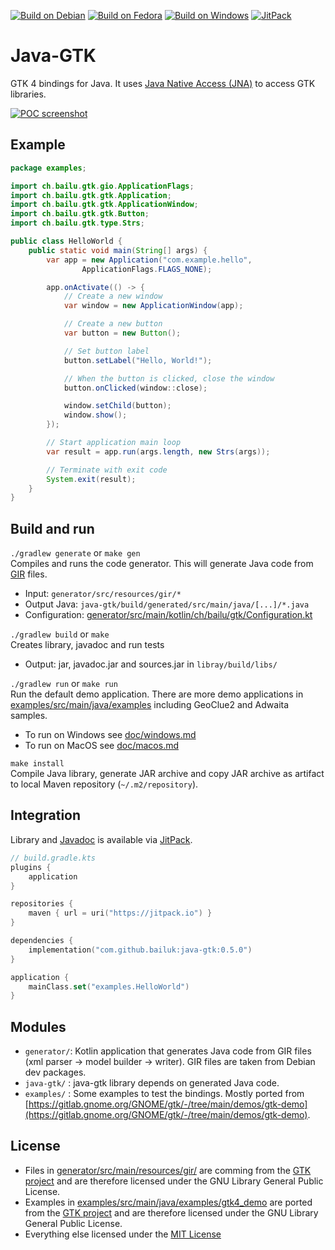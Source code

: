 [![Build on Debian](https://github.com/bailuk/java-gtk/actions/workflows/build-on-debian.yml/badge.svg)](https://github.com/bailuk/java-gtk/actions/workflows/build-on-debian.yml)
[![Build on Fedora](https://github.com/bailuk/java-gtk/actions/workflows/build-on-fedora.yml/badge.svg)](https://github.com/bailuk/java-gtk/actions/workflows/build-on-fedora.yml)
[![Build on Windows](https://github.com/bailuk/java-gtk/actions/workflows/build-on-windows.yml/badge.svg)](https://github.com/bailuk/java-gtk/actions/workflows/build-on-windows.yml)
[![JitPack](https://jitpack.io/v/bailuk/java-gtk.svg)](https://jitpack.io/#bailuk/java-gtk)

# Java-GTK
GTK 4 bindings for Java.
It uses [Java Native Access (JNA)](https://github.com/java-native-access/jna) to access GTK libraries. 

[![POC screenshot](doc/screenshot.png)](examples/src/main/java/examples/ImageBridge.java)

## Example

```java
package examples;

import ch.bailu.gtk.gio.ApplicationFlags;
import ch.bailu.gtk.gtk.Application;
import ch.bailu.gtk.gtk.ApplicationWindow;
import ch.bailu.gtk.gtk.Button;
import ch.bailu.gtk.type.Strs;

public class HelloWorld {
    public static void main(String[] args) {
        var app = new Application("com.example.hello",
                ApplicationFlags.FLAGS_NONE);

        app.onActivate(() -> {
            // Create a new window
            var window = new ApplicationWindow(app);

            // Create a new button
            var button = new Button();

            // Set button label
            button.setLabel("Hello, World!");

            // When the button is clicked, close the window
            button.onClicked(window::close);

            window.setChild(button);
            window.show();
        });

        // Start application main loop
        var result = app.run(args.length, new Strs(args));

        // Terminate with exit code
        System.exit(result);
    }
}
```

## Build and run
`./gradlew generate` or `make gen`  
Compiles and runs the code generator. This will generate Java code from [GIR](https://gi.readthedocs.io/en/latest/) files.

- Input: `generator/src/resources/gir/*`
- Output Java: `java-gtk/build/generated/src/main/java/[...]/*.java`
- Configuration: [generator/src/main/kotlin/ch/bailu/gtk/Configuration.kt](generator/src/main/kotlin/ch/bailu/gtk/Configuration.kt)

`./gradlew build` or `make`  
Creates library, javadoc and run tests

- Output: jar, javadoc.jar and sources.jar in `libray/build/libs/` 

`./gradlew run` or `make run`  
Run the default demo application.
There are more demo applications in [examples/src/main/java/examples](examples/src/main/java/examples) including GeoClue2 and Adwaita samples.

- To run on Windows see [doc/windows.md](doc/windows.md)
- To run on MacOS see [doc/macos.md](doc/macos.md)

`make install`  
Compile Java library, generate JAR archive and copy JAR archive as artifact to local Maven repository (`~/.m2/repository`).

## Integration
Library and [Javadoc](https://javadoc.jitpack.io/com/github/bailuk/java-gtk/0.5.0/javadoc/) is available via [JitPack](https://jitpack.io).

```kotlin
// build.gradle.kts
plugins {
    application
}

repositories {
    maven { url = uri("https://jitpack.io") }
}

dependencies {
    implementation("com.github.bailuk:java-gtk:0.5.0")
}

application {
    mainClass.set("examples.HelloWorld")
}
```

## Modules
- `generator/`: Kotlin application that generates Java code from GIR files (xml parser -> model builder -> writer). GIR files are taken from Debian dev packages.
- `java-gtk/` : java-gtk library depends on generated Java code.
- `examples/` : Some examples to test the bindings. Mostly ported from [https://gitlab.gnome.org/GNOME/gtk/-/tree/main/demos/gtk-demo](https://gitlab.gnome.org/GNOME/gtk/-/tree/main/demos/gtk-demo).
 
## License
- Files in [generator/src/main/resources/gir/](generator/src/main/resources/gir) are comming from the [GTK project](https://gitlab.gnome.org/GNOME/gtk) and are therefore licensed under the GNU Library General Public License.
- Examples in [examples/src/main/java/examples/gtk4_demo](examples/src/main/java/examples/gtk4_demo) are ported from the [GTK project](https://gitlab.gnome.org/GNOME/gtk/-/tree/main/demos/gtk-demo) and are therefore licensed under the GNU Library General Public License.   
- Everything else licensed under the [MIT License](https://en.wikipedia.org/wiki/MIT_License)
